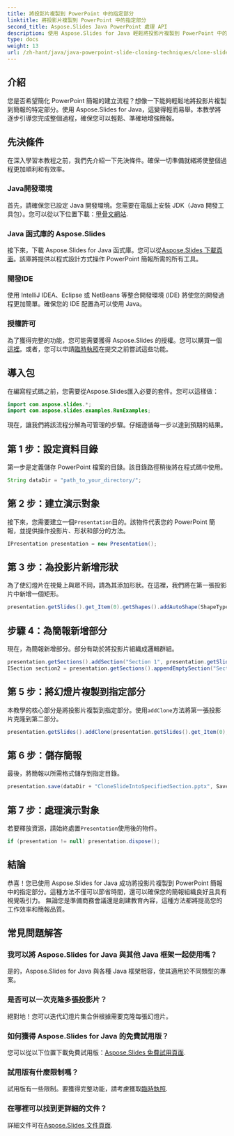 ```yaml
---
title: 將投影片複製到 PowerPoint 中的指定部分
linktitle: 將投影片複製到 PowerPoint 中的指定部分
second_title: Aspose.Slides Java PowerPoint 處理 API
description: 使用 Aspose.Slides for Java 輕鬆將投影片複製到 PowerPoint 中的特定部分。透過本逐步指南增強您的簡報。
type: docs
weight: 13
url: /zh-hant/java/java-powerpoint-slide-cloning-techniques/clone-slide-specified-section-powerpoint/
---
```

## 介紹
您是否希望簡化 PowerPoint 簡報的建立流程？想像一下能夠輕鬆地將投影片複製到簡報的特定部分。使用 Aspose.Slides for Java，這變得輕而易舉。本教學將逐步引導您完成整個過程，確保您可以輕鬆、準確地增強簡報。
## 先決條件
在深入學習本教程之前，我們先介紹一下先決條件。確保一切準備就緒將使整個過程更加順利和有效率。
### Java開發環境
首先，請確保您已設定 Java 開發環境。您需要在電腦上安裝 JDK（Java 開發工具包）。您可以從以下位置下載：[甲骨文網站](https://www.oracle.com/java/technologies/javase-downloads.html).
### Java 函式庫的 Aspose.Slides
接下來，下載 Aspose.Slides for Java 函式庫。您可以從[Aspose.Slides 下載頁面](https://releases.aspose.com/slides/java/)。該庫將提供以程式設計方式操作 PowerPoint 簡報所需的所有工具。
### 開發IDE
使用 IntelliJ IDEA、Eclipse 或 NetBeans 等整合開發環境 (IDE) 將使您的開發過程更加簡單。確保您的 IDE 配置為可以使用 Java。
### 授權許可
為了獲得完整的功能，您可能需要獲得 Aspose.Slides 的授權。您可以購買一個[這裡](https://purchase.aspose.com/buy)。或者，您可以申請[臨時執照](https://purchase.aspose.com/temporary-license/)在提交之前嘗試這些功能。
## 導入包
在編寫程式碼之前，您需要從Aspose.Slides匯入必要的套件。您可以這樣做：
```java
import com.aspose.slides.*;
import com.aspose.slides.examples.RunExamples;
```
現在，讓我們將該流程分解為可管理的步驟。仔細遵循每一步以達到預期的結果。
## 第 1 步：設定資料目錄
第一步是定義儲存 PowerPoint 檔案的目錄。該目錄路徑稍後將在程式碼中使用。
```java
String dataDir = "path_to_your_directory/";
```
## 第 2 步：建立演示對象
接下來，您需要建立一個`Presentation`目的。該物件代表您的 PowerPoint 簡報，並提供操作投影片、形狀和部分的方法。
```java
IPresentation presentation = new Presentation();
```
## 第 3 步：為投影片新增形狀
為了使幻燈片在視覺上與眾不同，請為其添加形狀。在這裡，我們將在第一張投影片中新增一個矩形。
```java
presentation.getSlides().get_Item(0).getShapes().addAutoShape(ShapeType.Rectangle, 200, 50, 300, 100);
```
## 步驟 4：為簡報新增部分
現在，為簡報新增部分。部分有助於將投影片組織成邏輯群組。
```java
presentation.getSections().addSection("Section 1", presentation.getSlides().get_Item(0));
ISection section2 = presentation.getSections().appendEmptySection("Section 2");
```
## 第 5 步：將幻燈片複製到指定部分
本教學的核心部分是將投影片複製到指定部分。使用`addClone`方法將第一張投影片克隆到第二部分。
```java
presentation.getSlides().addClone(presentation.getSlides().get_Item(0), section2);
```
## 第 6 步：儲存簡報
最後，將簡報以所需格式儲存到指定目錄。
```java
presentation.save(dataDir + "CloneSlideIntoSpecifiedSection.pptx", SaveFormat.Pptx);
```
## 第 7 步：處理演示對象
若要釋放資源，請始終處置`Presentation`使用後的物件。
```java
if (presentation != null) presentation.dispose();
```
## 結論
恭喜！您已使用 Aspose.Slides for Java 成功將投影片複製到 PowerPoint 簡報中的指定部分。這種方法不僅可以節省時間，還可以確保您的簡報組織良好且具有視覺吸引力。 
無論您是準備商務會議還是創建教育內容，這種方法都將提高您的工作效率和簡報品質。
## 常見問題解答
### 我可以將 Aspose.Slides for Java 與其他 Java 框架一起使用嗎？
是的，Aspose.Slides for Java 與各種 Java 框架相容，使其適用於不同類型的專案。
### 是否可以一次克隆多張投影片？
絕對地！您可以迭代幻燈片集合併根據需要克隆每張幻燈片。
### 如何獲得 Aspose.Slides for Java 的免費試用版？
您可以從以下位置下載免費試用版：[Aspose.Slides 免費試用頁面](https://releases.aspose.com/).
### 試用版有什麼限制嗎？
試用版有一些限制。要獲得完整功能，請考慮獲取[臨時執照](https://purchase.aspose.com/temporary-license/).
### 在哪裡可以找到更詳細的文件？
詳細文件可在[Aspose.Slides 文件頁面](https://reference.aspose.com/slides/java/).